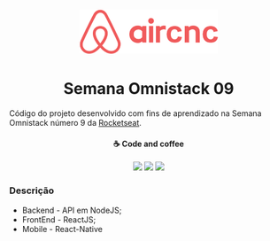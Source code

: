 <h1 align="center">
    <img alt="Aircnc" title="#delicinha" src=".github/logo.png" width="250px" />
</h1>

<h1 align="center">Semana Omnistack 09</h1>

Código do projeto desenvolvido com fins de aprendizado na Semana Omnistack número 9 da [Rocketseat](https://rocketseat.com.br/).

<h4 align="center">
  ☕ Code and coffee
</h4>
<p align="center"
<img src="https://img.shields.io/github/languages/count/tarcisiocouto/semana-omnistack-9" /> 
<img src="https://img.shields.io/github/repo-size/tarcisiocouto/semana-omnistack-9" /> 
<img src="https://img.shields.io/bitbucket/issues-raw/tarcisiocouto/semana-omnistack-9" />
<img src="https://img.shields.io/github/last-commit/tarcisiocouto/semana-omnistack-9" />
</p>

### Descrição

- Backend   - API em NodeJS;
- FrontEnd  - ReactJS;
- Mobile    - React-Native